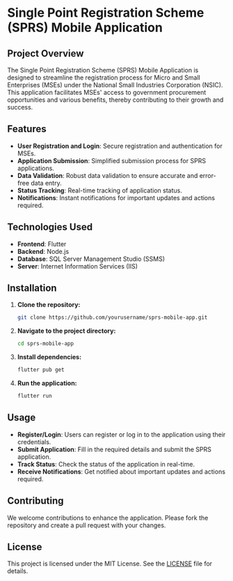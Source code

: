# Single Point Registration Scheme (SPRS) Mobile Application

## Project Overview

The Single Point Registration Scheme (SPRS) Mobile Application is designed to streamline the registration process for Micro and Small Enterprises (MSEs) under the National Small Industries Corporation (NSIC). This application facilitates MSEs' access to government procurement opportunities and various benefits, thereby contributing to their growth and success.

## Features

- **User Registration and Login**: Secure registration and authentication for MSEs.
- **Application Submission**: Simplified submission process for SPRS applications.
- **Data Validation**: Robust data validation to ensure accurate and error-free data entry.
- **Status Tracking**: Real-time tracking of application status.
- **Notifications**: Instant notifications for important updates and actions required.

## Technologies Used

- **Frontend**: Flutter
- **Backend**: Node.js
- **Database**: SQL Server Management Studio (SSMS)
- **Server**: Internet Information Services (IIS)

## Installation

1. **Clone the repository:**
    ```bash
    git clone https://github.com/yourusername/sprs-mobile-app.git
    ```
2. **Navigate to the project directory:**
    ```bash
    cd sprs-mobile-app
    ```
3. **Install dependencies:**
    ```bash
    flutter pub get
    ```
4. **Run the application:**
    ```bash
    flutter run
    ```

## Usage

- **Register/Login**: Users can register or log in to the application using their credentials.
- **Submit Application**: Fill in the required details and submit the SPRS application.
- **Track Status**: Check the status of the application in real-time.
- **Receive Notifications**: Get notified about important updates and actions required.

## Contributing

We welcome contributions to enhance the application. Please fork the repository and create a pull request with your changes.

## License

This project is licensed under the MIT License. See the [LICENSE](LICENSE) file for details.

